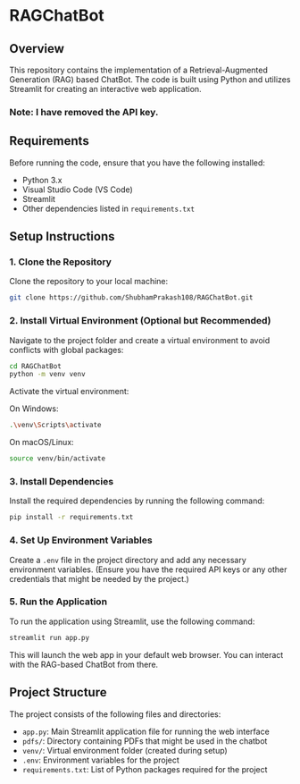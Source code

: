 # RAGChatBot

## Overview
This repository contains the implementation of a Retrieval-Augmented Generation (RAG) based ChatBot. The code is built using Python and utilizes Streamlit for creating an interactive web application.

### Note: I have removed the API key. 
## Requirements
Before running the code, ensure that you have the following installed:
- Python 3.x
- Visual Studio Code (VS Code)
- Streamlit
- Other dependencies listed in `requirements.txt`

## Setup Instructions

### 1. Clone the Repository
Clone the repository to your local machine:
```bash
git clone https://github.com/ShubhamPrakash108/RAGChatBot.git
```

### 2. Install Virtual Environment (Optional but Recommended)
Navigate to the project folder and create a virtual environment to avoid conflicts with global packages:
```bash
cd RAGChatBot
python -m venv venv
```

Activate the virtual environment:

On Windows:
```bash
.\venv\Scripts\activate
```

On macOS/Linux:
```bash
source venv/bin/activate
```

### 3. Install Dependencies
Install the required dependencies by running the following command:
```bash
pip install -r requirements.txt
```

### 4. Set Up Environment Variables
Create a `.env` file in the project directory and add any necessary environment variables. (Ensure you have the required API keys or any other credentials that might be needed by the project.)

### 5. Run the Application
To run the application using Streamlit, use the following command:
```bash
streamlit run app.py
```

This will launch the web app in your default web browser. You can interact with the RAG-based ChatBot from there.

## Project Structure
The project consists of the following files and directories:
- `app.py`: Main Streamlit application file for running the web interface
- `pdfs/`: Directory containing PDFs that might be used in the chatbot
- `venv/`: Virtual environment folder (created during setup)
- `.env`: Environment variables for the project
- `requirements.txt`: List of Python packages required for the project
